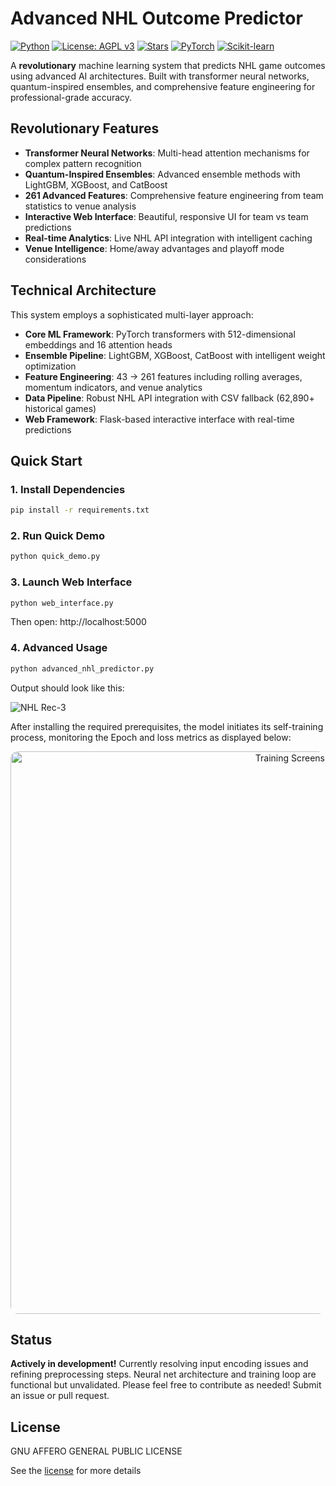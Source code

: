 # Advanced NHL Outcome Predictor
[![Python](https://img.shields.io/badge/Python-3.10%2B-3776AB?logo=python&logoColor=white)](https://www.python.org/)  [![License: AGPL v3](https://img.shields.io/badge/License-AGPL%20v3-blue.svg)](https://www.gnu.org/licenses/agpl-3.0)  [![Stars](https://img.shields.io/github/stars/anipaleja/NHL-Outcome-Predictor-ML?style=social)](https://github.com/anipaleja/NHL-Outcome-Predictor-ML/stargazers)  [![PyTorch](https://img.shields.io/badge/PyTorch-2.0%2B-EE4C2C?logo=pytorch&logoColor=white)](https://pytorch.org/)  [![Scikit-learn](https://img.shields.io/badge/scikit--learn-1.4%2B-F7931E?logo=scikit-learn&logoColor=white)](https://scikit-learn.org/)

A **revolutionary** machine learning system that predicts NHL game outcomes using advanced AI architectures. Built with transformer neural networks, quantum-inspired ensembles, and comprehensive feature engineering for professional-grade accuracy.

## Revolutionary Features

- **Transformer Neural Networks**: Multi-head attention mechanisms for complex pattern recognition
- **Quantum-Inspired Ensembles**: Advanced ensemble methods with LightGBM, XGBoost, and CatBoost
- **261 Advanced Features**: Comprehensive feature engineering from team statistics to venue analysis
- **Interactive Web Interface**: Beautiful, responsive UI for team vs team predictions
- **Real-time Analytics**: Live NHL API integration with intelligent caching
- **Venue Intelligence**: Home/away advantages and playoff mode considerations

## Technical Architecture

This system employs a sophisticated multi-layer approach:

- **Core ML Framework**: PyTorch transformers with 512-dimensional embeddings and 16 attention heads
- **Ensemble Pipeline**: LightGBM, XGBoost, CatBoost with intelligent weight optimization
- **Feature Engineering**: 43 → 261 features including rolling averages, momentum indicators, and venue analytics
- **Data Pipeline**: Robust NHL API integration with CSV fallback (62,890+ historical games)
- **Web Framework**: Flask-based interactive interface with real-time predictions

## Quick Start

### 1. Install Dependencies
```bash
pip install -r requirements.txt
```

### 2. Run Quick Demo
```bash
python quick_demo.py
```

### 3. Launch Web Interface
```bash
python web_interface.py
```
Then open: http://localhost:5000

### 4. Advanced Usage
```bash
python advanced_nhl_predictor.py
```
Output should look like this: 

![NHL Rec-3](https://github.com/user-attachments/assets/0d334184-a3c3-493d-86f7-c5c5fa71544c)

After installing the required prerequisites, the model initiates its self-training process, monitoring the Epoch and loss metrics as displayed below:  

<p align="center"> <img width="900" alt="Training Screenshot" src="https://github.com/user-attachments/assets/ac58c14e-64bf-4513-86e3-43b4eba66fb2" style="border-radius: 12px;" /> </p>

## Status

**Actively in development!** Currently resolving input encoding issues and refining preprocessing steps. Neural net architecture and training loop are functional but unvalidated.
Please feel free to contribute as needed! Submit an issue or pull request.

## License

GNU AFFERO GENERAL PUBLIC LICENSE

See the [license](LICENSE.md) for more details
